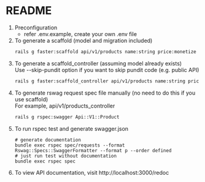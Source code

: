 # README
1. Preconfiguration    
    - refer .env.example, create your own .env file
2. To generate a scaffold (model and migration included)
    ```bash
    rails g faster:scaffold api/v1/products name:string price:monetize
    ```
3. To generate a scaffold_controller (assuming model already exists)  
   Use --skip-pundit option if you want to skip pundit code (e.g. public API)
    ```bash
    rails g faster:scaffold_controller api/v1/products name:string price:monetize { --skip-pundit }
    ```
4. To generate rswag request spec file manually (no need to do this if you use scaffold)  
   For example, api/v1/products_controller
    ```bash
    rails g rspec:swagger Api::V1::Product
    ```
5. To run rspec test and generate swagger.json
    ``` 
    # generate documentation
    bundle exec rspec spec/requests --format Rswag::Specs::SwaggerFormatter --format p --order defined
    # just run test without documentation
    bundle exec rspec spec
    ```
6. To view API documentation, visit http://localhost:3000/redoc